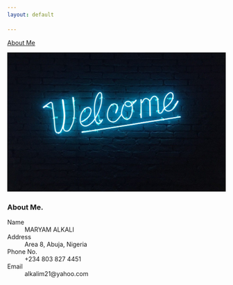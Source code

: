 ```yaml
---
layout: default

---
```



[About Me](./another-page.html)

![alt](assets/images/frontimage.jpg)



### About Me.

<dl>
<dt>Name</dt>
<dd>MARYAM ALKALI</dd>
<dt>Address</dt>
<dd>Area 8,  Abuja, Nigeria</dd>
<dt>Phone No.</dt>
<dd>+234 803 827 4451</dd>
<dt>Email</dt>
<dd>alkalim21@yahoo.com</dd>
</dl>
